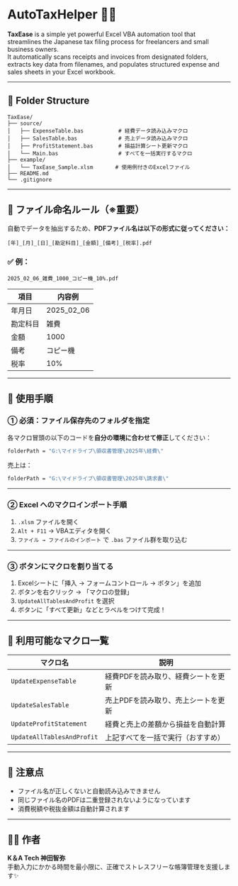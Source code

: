  
# AutoTaxHelper 🧾✨

**TaxEase** is a simple yet powerful Excel VBA automation tool that streamlines the Japanese tax filing process for freelancers and small business owners.  
It automatically scans receipts and invoices from designated folders, extracts key data from filenames, and populates structured expense and sales sheets in your Excel workbook.

---

## 📂 Folder Structure

```
TaxEase/
├── source/
│   ├── ExpenseTable.bas           # 経費データ読み込みマクロ
│   ├── SalesTable.bas             # 売上データ読み込みマクロ
│   ├── ProfitStatement.bas        # 損益計算シート更新マクロ
│   └── Main.bas                   # すべてを一括実行するマクロ
├── example/
│   └── TaxEase_Sample.xlsm       # 使用例付きのExcelファイル
├── README.md
└── .gitignore
```

---

## 📄 ファイル命名ルール（※重要）

自動でデータを抽出するため、**PDFファイル名は以下の形式に従ってください：**

```
[年]_[月]_[日]_[勘定科目]_[金額]_[備考]_[税率].pdf
```

### ✅ 例：

```
2025_02_06_雑費_1000_コピー機_10%.pdf
```

| 項目       | 内容例       |
|------------|--------------|
| 年月日     | 2025_02_06   |
| 勘定科目   | 雑費         |
| 金額       | 1000         |
| 備考       | コピー機     |
| 税率       | 10%          |

---

## 🔧 使用手順

### ① 必須：ファイル保存先のフォルダを指定

各マクロ冒頭の以下のコードを**自分の環境に合わせて修正**してください：

```vb
folderPath = "G:\マイドライブ\領収書管理\2025年\経費\"
```

売上は：

```vb
folderPath = "G:\マイドライブ\領収書管理\2025年\請求書\"
```

---

### ② Excel へのマクロインポート手順

1. `.xlsm` ファイルを開く
2. `Alt + F11` → VBAエディタを開く
3. `ファイル → ファイルのインポート` で `.bas` ファイル群を取り込む

---

### ③ ボタンにマクロを割り当てる

1. Excelシートに「挿入 → フォームコントロール → ボタン」を追加
2. ボタンを右クリック → 「マクロの登録」
3. `UpdateAllTablesAndProfit` を選択
4. ボタンに「すべて更新」などとラベルをつけて完成！

---

## 📌 利用可能なマクロ一覧

| マクロ名                     | 説明                         |
|------------------------------|------------------------------|
| `UpdateExpenseTable`         | 経費PDFを読み取り、経費シートを更新 |
| `UpdateSalesTable`           | 売上PDFを読み取り、売上シートを更新 |
| `UpdateProfitStatement`      | 経費と売上の差額から損益を自動計算 |
| `UpdateAllTablesAndProfit`   | 上記すべてを一括で実行（おすすめ） |

---

## 📢 注意点

- ファイル名が正しくないと自動読み込みできません
- 同じファイル名のPDFは二重登録されないようになっています
- 消費税額や税抜金額は自動計算されます

---

## 👨‍💻 作者

**K＆A Tech 神田智弥**  
手動入力にかかる時間を最小限に、正確でストレスフリーな帳簿管理を支援します✨
